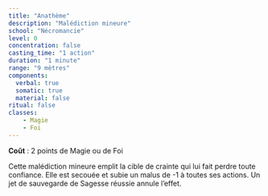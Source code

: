 ```yaml
---
title: "Anathème"
description: "Malédiction mineure"
school: "Nécromancie"
level: 0
concentration: false
casting_time: "1 action"
duration: "1 minute"
range: "9 mètres"
components:
  verbal: true
  somatic: true
  material: false
ritual: false
classes:
    - Magie
    - Foi
---
```

**Coût** : 2 points de Magie ou de Foi  

Cette malédiction mineure emplit la cible de crainte qui lui fait perdre toute confiance. Elle est secouée et subie un malus de -1 à toutes ses actions. Un jet de sauvegarde de Sagesse réussie annule l’effet.
